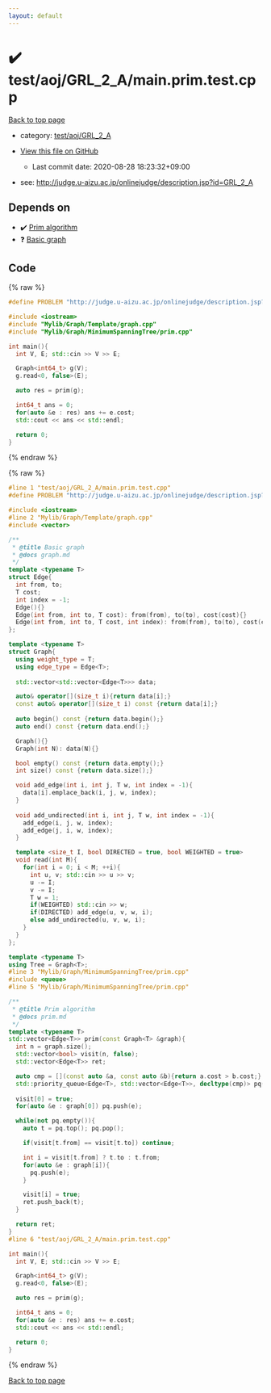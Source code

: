 ```yaml
---
layout: default
---
```


<!-- mathjax config similar to math.stackexchange -->
<script type="text/javascript" async
  src="https://cdnjs.cloudflare.com/ajax/libs/mathjax/2.7.5/MathJax.js?config=TeX-MML-AM_CHTML">
</script>
<script type="text/x-mathjax-config">
  MathJax.Hub.Config({
    TeX: { equationNumbers: { autoNumber: "AMS" }},
    tex2jax: {
      inlineMath: [ ['$','$'] ],
      processEscapes: true
    },
    "HTML-CSS": { matchFontHeight: false },
    displayAlign: "left",
    displayIndent: "2em"
  });
</script>

<script type="text/javascript" src="https://cdnjs.cloudflare.com/ajax/libs/jquery/3.4.1/jquery.min.js"></script>
<script src="https://cdn.jsdelivr.net/npm/jquery-balloon-js@1.1.2/jquery.balloon.min.js" integrity="sha256-ZEYs9VrgAeNuPvs15E39OsyOJaIkXEEt10fzxJ20+2I=" crossorigin="anonymous"></script>
<script type="text/javascript" src="../../../../assets/js/copy-button.js"></script>
<link rel="stylesheet" href="../../../../assets/css/copy-button.css" />


# :heavy_check_mark: test/aoj/GRL_2_A/main.prim.test.cpp

<a href="../../../../index.html">Back to top page</a>

* category: <a href="../../../../index.html#81ed75a9aa7f4e6edc886499b1a67fa4">test/aoj/GRL_2_A</a>
* <a href="{{ site.github.repository_url }}/blob/master/test/aoj/GRL_2_A/main.prim.test.cpp">View this file on GitHub</a>
    - Last commit date: 2020-08-28 18:23:32+09:00


* see: <a href="http://judge.u-aizu.ac.jp/onlinejudge/description.jsp?id=GRL_2_A">http://judge.u-aizu.ac.jp/onlinejudge/description.jsp?id=GRL_2_A</a>


## Depends on

* :heavy_check_mark: <a href="../../../../library/Mylib/Graph/MinimumSpanningTree/prim.cpp.html">Prim algorithm</a>
* :question: <a href="../../../../library/Mylib/Graph/Template/graph.cpp.html">Basic graph</a>


## Code

<a id="unbundled"></a>
{% raw %}
```cpp
#define PROBLEM "http://judge.u-aizu.ac.jp/onlinejudge/description.jsp?id=GRL_2_A"

#include <iostream>
#include "Mylib/Graph/Template/graph.cpp"
#include "Mylib/Graph/MinimumSpanningTree/prim.cpp"

int main(){
  int V, E; std::cin >> V >> E;

  Graph<int64_t> g(V);
  g.read<0, false>(E);

  auto res = prim(g);

  int64_t ans = 0;
  for(auto &e : res) ans += e.cost; 
  std::cout << ans << std::endl;

  return 0;
}

```
{% endraw %}

<a id="bundled"></a>
{% raw %}
```cpp
#line 1 "test/aoj/GRL_2_A/main.prim.test.cpp"
#define PROBLEM "http://judge.u-aizu.ac.jp/onlinejudge/description.jsp?id=GRL_2_A"

#include <iostream>
#line 2 "Mylib/Graph/Template/graph.cpp"
#include <vector>

/**
 * @title Basic graph
 * @docs graph.md
 */
template <typename T>
struct Edge{
  int from, to;
  T cost;
  int index = -1;
  Edge(){}
  Edge(int from, int to, T cost): from(from), to(to), cost(cost){}
  Edge(int from, int to, T cost, int index): from(from), to(to), cost(cost), index(index){}
};

template <typename T>
struct Graph{
  using weight_type = T;
  using edge_type = Edge<T>;
  
  std::vector<std::vector<Edge<T>>> data;

  auto& operator[](size_t i){return data[i];}
  const auto& operator[](size_t i) const {return data[i];}
  
  auto begin() const {return data.begin();}
  auto end() const {return data.end();}

  Graph(){}
  Graph(int N): data(N){}

  bool empty() const {return data.empty();}
  int size() const {return data.size();}

  void add_edge(int i, int j, T w, int index = -1){
    data[i].emplace_back(i, j, w, index);
  }
  
  void add_undirected(int i, int j, T w, int index = -1){
    add_edge(i, j, w, index);
    add_edge(j, i, w, index);
  }

  template <size_t I, bool DIRECTED = true, bool WEIGHTED = true>
  void read(int M){
    for(int i = 0; i < M; ++i){
      int u, v; std::cin >> u >> v;
      u -= I;
      v -= I;
      T w = 1;
      if(WEIGHTED) std::cin >> w;
      if(DIRECTED) add_edge(u, v, w, i);
      else add_undirected(u, v, w, i);
    }
  }
};

template <typename T>
using Tree = Graph<T>;
#line 3 "Mylib/Graph/MinimumSpanningTree/prim.cpp"
#include <queue>
#line 5 "Mylib/Graph/MinimumSpanningTree/prim.cpp"

/**
 * @title Prim algorithm
 * @docs prim.md
 */
template <typename T>
std::vector<Edge<T>> prim(const Graph<T> &graph){
  int n = graph.size();
  std::vector<bool> visit(n, false);
  std::vector<Edge<T>> ret;

  auto cmp = [](const auto &a, const auto &b){return a.cost > b.cost;};
  std::priority_queue<Edge<T>, std::vector<Edge<T>>, decltype(cmp)> pq(cmp);
  
  visit[0] = true;
  for(auto &e : graph[0]) pq.push(e);

  while(not pq.empty()){
    auto t = pq.top(); pq.pop();

    if(visit[t.from] == visit[t.to]) continue;

    int i = visit[t.from] ? t.to : t.from;
    for(auto &e : graph[i]){
      pq.push(e);
    }

    visit[i] = true;
    ret.push_back(t);
  }

  return ret;
}
#line 6 "test/aoj/GRL_2_A/main.prim.test.cpp"

int main(){
  int V, E; std::cin >> V >> E;

  Graph<int64_t> g(V);
  g.read<0, false>(E);

  auto res = prim(g);

  int64_t ans = 0;
  for(auto &e : res) ans += e.cost; 
  std::cout << ans << std::endl;

  return 0;
}

```
{% endraw %}

<a href="../../../../index.html">Back to top page</a>

